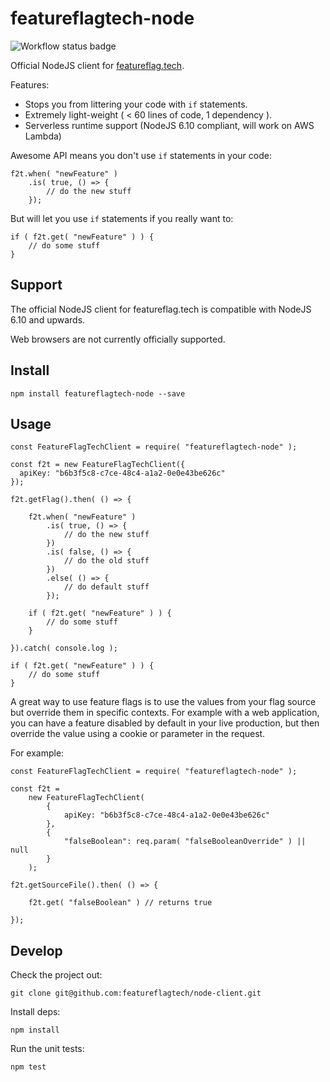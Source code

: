 # featureflagtech-node

![Workflow status badge](https://github.com/featureflagtech/featureflagtech-node/workflows/featureflag-node-workflow/badge.svg)

Official NodeJS client for [featureflag.tech](https://featureflag.tech).

Features:

 * Stops you from littering your code with `if` statements.
 * Extremely light-weight ( < 60 lines of code, 1 dependency ).
 * Serverless runtime support (NodeJS 6.10 compliant, will work on AWS Lambda)

Awesome API means you don't use `if` statements in your code:

```
f2t.when( "newFeature" )
	.is( true, () => {
		// do the new stuff
	});
```

But will let you use `if` statements if you really want to:

```
if ( f2t.get( "newFeature" ) ) {
	// do some stuff
}
```

## Support

The official NodeJS client for featureflag.tech is compatible with NodeJS 6.10 and upwards.

Web browsers are not currently officially supported.

## Install

```
npm install featureflagtech-node --save
```

## Usage

```
const FeatureFlagTechClient = require( "featureflagtech-node" );

const f2t = new FeatureFlagTechClient({
  apiKey: "b6b3f5c8-c7ce-48c4-a1a2-0e0e43be626c"
});

f2t.getFlag().then( () => {

	f2t.when( "newFeature" )
		.is( true, () => {
			// do the new stuff
		})
		.is( false, () => {
			// do the old stuff
		})
		.else( () => {
			// do default stuff
		});

	if ( f2t.get( "newFeature" ) ) {
		// do some stuff
	}

}).catch( console.log );

if ( f2t.get( "newFeature" ) ) {
	// do some stuff
}

```

A great way to use feature flags is to use the values from your flag source but override them in specific contexts. For example with a web application, you can have a feature disabled by default in your live production, but then override the value using a cookie or parameter in the request.

For example:

```
const FeatureFlagTechClient = require( "featureflagtech-node" );

const f2t = 
	new FeatureFlagTechClient(
		{
			apiKey: "b6b3f5c8-c7ce-48c4-a1a2-0e0e43be626c"
		},
		{
			"falseBoolean": req.param( "falseBooleanOverride" ) || null
		}
	);

f2t.getSourceFile().then( () => {

	f2t.get( "falseBoolean" ) // returns true

});
```


## Develop

Check the project out:

```
git clone git@github.com:featureflagtech/node-client.git
```

Install deps:

```
npm install
```

Run the unit tests:

```
npm test
```